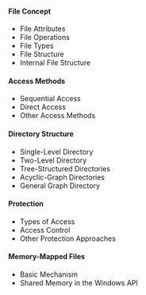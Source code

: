 #### File Concept
- File Attributes
- File Operations
- File Types
- File Structure
- Internal File Structure

#### Access Methods
- Sequential Access
- Direct Access
- Other Access Methods

#### Directory Structure
- Single-Level Directory
- Two-Level Directory
- Tree-Structured Directories
- Acyclic-Graph Directories
- General Graph Directory

#### Protection
- Types of Access
- Access Control
- Other Protection Approaches

#### Memory-Mapped Files
- Basic Mechanism
- Shared Memory in the Windows API
